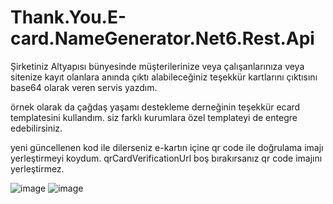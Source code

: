 # Thank.You.E-card.NameGenerator.Net6.Rest.Api

Şirketiniz Altyapısı bünyesinde müşterilerinize veya çalışanlarınıza veya sitenize kayıt olanlara anında 
çıktı alabileceğiniz teşekkür kartlarını çıktısını base64 olarak veren servis yazdım.

örnek olarak da çağdaş yaşamı destekleme derneğinin teşekkür ecard templatesini kullandım.
siz farklı kurumlara özel templateyi de entegre edebilirsiniz.

yeni güncellenen kod ile dilerseniz e-kartın içine qr code ile doğrulama imajı yerleştirmeyi koydum. qrCardVerificationUrl boş bırakırsanız qr code imajını yerleştirmez.

![image](https://user-images.githubusercontent.com/16664425/186814108-1ef4ef87-b2e2-4151-8a46-c0b38d57dcb8.png)
![image](https://user-images.githubusercontent.com/16664425/186814174-1528e356-3195-46c7-ac54-dfc6234cea59.png)

